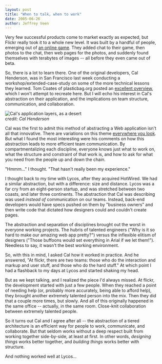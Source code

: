```yaml
---
layout: post
title: "When to talk, when to work"
date: 2005-06-26
author: Jeffrey Veen
---
```

Very few successful products come to market exactly as expected, but Flickr really took it to a whole new level. It was built by a handful of people, emerging out of <a href="http://www.gne.net/">an online game</a>. They added chat to their game, then photos to the chat, then web pages for the photos, and suddenly found themselves with terabytes of images -- all before they even came out of beta.

So, there is a lot to learn there. One of the original developers, Cal Henderson, was in San Francisco last week conducting a workshop/extended-case-study on some of the more technical lessons they learned. Tom Coates of plasticbag.org posted an <a href="http://www.plasticbag.org/archives/2005/06/cal_henderson_on_how_we_built_flickr.shtml">excellent overview</a>, which I won't attempt to recreate here. But I will echo his interest in Cal's abstraction on their application, and the implications on team structure, communication, and collaboration.

<img src="http://veen.com/jeff/images/cals_abstraction.png" alt="Cal's application layers, as a desert" /><br /><em>credit: Cal Henderson</em>

Cal was the first to admit this method of abstracting a Web application isn't all that innovative. There are variations on this theme <a href="http://www.cgisecurity.com/owasp/html/ch02.html">everywhere you look</a>. But what I found the most interesting were his comments on how this abstraction leads to more efficient team communication. By compartmentalizing each discipline, everyone knows just what to work on, what the structure and constraint of that work is, and how to ask for what you need from the people up and down the chain.

"Hmmm..." I thought. "That hasn't really been my experience."

I thought back to my time with Lycos, after they acquired HotWired. We had a similar abstraction, but with a difference: size and distance. Lycos was a far cry from an eight-person startup, and was stretched between two coasts, and later three continents. The abstraction that Cal was describing was used <em>instead of</em> communication on our teams. Instead, back-end developers would have specs pushed on them by "business owners" and then write code that dictated how designers could and couldn't create pages.

The abstraction and separation of disciplines brought out the worst in everyone working projects. The hubris of talented engineers ("Why is it so hard to make our amazing web app pretty?") versus the inflexible elitism of designers ("Those buffoons would set everything in Arial if we let them!"). Needless to say, it wasn't the best working environment.

So, with this in mind, I asked Cal how it worked in practice. And he answered, "At flickr, there are two teams: those who do the interaction and markup and user stuff, and those who do the hard stuff." At which point I had a flashback to my days at Lycos and started shaking my head.

But as we kept talking, and I realized the piece I'd always missed. At flickr, the development started with just a few people. When they reached a point of needing help (or, probably more accurately, being able to afford help), they brought another extremely talented person into the mix. Then they did that a couple more times, but slowly. And all of this originally happened in the same office -- actually, in the same room. Close-knit collaboration between extremely talented people.

So it turns out Cal and I agree after all -- the abstraction of a tiered architecture is an efficient way for people to work, communicate, and collaborate. But that seldom works without a deep respect built from working together side-by-side, at least at first. In other words, <em>designing things</em> works better together, and <em>building things</em> works better with structure.

And nothing worked well at Lycos...
